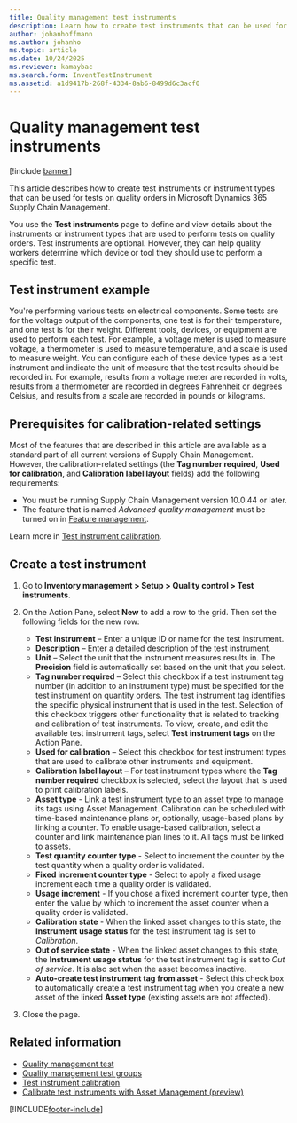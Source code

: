 ```yaml
---
title: Quality management test instruments
description: Learn how to create test instruments that can be used for tests on quality orders in Microsoft Dynamics 365 Supply Chain Management.
author: johanhoffmann
ms.author: johanho
ms.topic: article
ms.date: 10/24/2025
ms.reviewer: kamaybac
ms.search.form: InventTestInstrument
ms.assetid: a1d9417b-268f-4334-8ab6-8499d6c3acf0
---
```


# Quality management test instruments

[!include [banner](../includes/banner.md)]

This article describes how to create test instruments or instrument types that can be used for tests on quality orders in Microsoft Dynamics 365 Supply Chain Management.

You use the **Test instruments** page to define and view details about the instruments or instrument types that are used to perform tests on quality orders. Test instruments are optional. However, they can help quality workers determine which device or tool they should use to perform a specific test.

## Test instrument example

You're performing various tests on electrical components. Some tests are for the voltage output of the components, one test is for their temperature, and one test is for their weight. Different tools, devices, or equipment are used to perform each test. For example, a voltage meter is used to measure voltage, a thermometer is used to measure temperature, and a scale is used to measure weight. You can configure each of these device types as a test instrument and indicate the unit of measure that the test results should be recorded in. For example, results from a voltage meter are recorded in volts, results from a thermometer are recorded in degrees Fahrenheit or degrees Celsius, and results from a scale are recorded in pounds or kilograms.

## Prerequisites for calibration-related settings

Most of the features that are described in this article are available as a standard part of all current versions of Supply Chain Management. However, the calibration-related settings (the **Tag number required**, **Used for calibration**, and **Calibration label layout** fields) add the following requirements:

- You must be running Supply Chain Management version 10.0.44 or later.
- The feature that is named *Advanced quality management* must be turned on in [Feature management](../../fin-ops-core/fin-ops/get-started/feature-management/feature-management-overview.md).

Learn more in [Test instrument calibration](quality-instrument-calibration.md).

## Create a test instrument

1. Go to **Inventory management \> Setup \> Quality control \> Test instruments**.
1. On the Action Pane, select **New** to add a row to the grid. Then set the following fields for the new row:

    - **Test instrument** – Enter a unique ID or name for the test instrument.
    - **Description** – Enter a detailed description of the test instrument.
    - **Unit** – Select the unit that the instrument measures results in. The **Precision** field is automatically set based on the unit that you select.
    - **Tag number required** – Select this checkbox if a test instrument tag number (in addition to an instrument type) must be specified for the test instrument on quantity orders. The test instrument tag identifies the specific physical instrument that is used in the test. Selection of this checkbox triggers other functionality that is related to tracking and calibration of test instruments. To view, create, and edit the available test instrument tags, select **Test instrument tags** on the Action Pane.
    - **Used for calibration** – Select this checkbox for test instrument types that are used to calibrate other instruments and equipment.
    - **Calibration label layout** – For test instrument types where the **Tag number required** checkbox is selected, select the layout that is used to print calibration labels.

    <!-- KFM: Do all of the following new settings apply only when using Asset Management for managing test instruments? Do all of these settings require that **Tag number required** is enabled? does the **Used for calibration** setting affect anything here? -->

    - **Asset type** - Link a test instrument type to an asset type to manage its tags using Asset Management. Calibration can be scheduled with time-based maintenance plans or, optionally, usage-based plans by linking a counter. To enable usage-based calibration, select a counter and link maintenance plan lines to it. All tags must be linked to assets.
    - **Test quantity counter type** - Select to increment the counter by the test quantity when a quality order is validated. <!-- KFM: Briefly describe what a counter is and how/where to set it up. Do we have a link for this ([Counters](../asset-management/setup-for-objects/counters.md))? What does this setting actually mean, and how is it different from the next one (it seems like we can only pick one of these, which we should also mention)? -->
    - **Fixed increment counter type** - Select to apply a fixed usage increment each time a quality order is validated. <!-- KFM: Same notes as above -->
    - **Usage increment** - If you chose a fixed increment counter type, then enter the value by which to increment the asset counter when a quality order is validated.
    - **Calibration state** - When the linked asset changes to this state, the **Instrument usage status** for the test instrument tag is set to *Calibration*. <!-- KFM: I don't understand. The linked asset is a type, so how does it have a single state? Please clarify this. How/where are these states defined? Do we have a link (maybe [Asset lifecycle states](../asset-management/setup-for-objects/object-stages.md))? -->
    - **Out of service state** - When the linked asset changes to this state, the **Instrument usage status** for the test instrument tag is set to *Out of service*. It is also set when the asset becomes inactive.<!-- KFM: I don't understand. The linked asset is a type, so how does it have a single state? Please clarify this. How/where are these states defined? Do we have a link? -->
    - **Auto-create test instrument tag from asset** - Select this check box to automatically create a test instrument tag when you create a new asset of the linked **Asset type** (existing assets are not affected).

1. Close the page.

## Related information

- [Quality management test](quality-tests.md)
- [Quality management test groups](quality-test-groups.md)
- [Test instrument calibration](quality-instrument-calibration.md)
- [Calibrate test instruments with Asset Management (preview)](../asset-management/preventive-and-reactive-maintenance/asset-management-test-instrument-calibration.md)

[!INCLUDE[footer-include](../../includes/footer-banner.md)]
